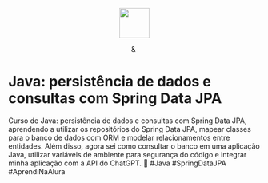 
<p align="center">
  <img height="60px" src="https://i.imgur.com/w0NvalO.png">
</p>

<p align="center">
  <img height="9" src="https://i.imgur.com/PvAbpvx.png"> &
  <img height="13" src="https://i.imgur.com/rEzWrXJ.png">
</p>


# Java: persistência de dados e consultas com Spring Data JPA

Curso de Java: persistência de dados e consultas com Spring Data JPA, aprendendo a utilizar os repositórios do Spring Data JPA, mapear classes para o banco de dados com ORM e modelar relacionamentos entre entidades. Além disso, agora sei como consultar o banco em uma aplicação Java, utilizar variáveis de ambiente para segurança do código e integrar minha aplicação com a API do ChatGPT. 🚀 #Java #SpringDataJPA #AprendiNaAlura





